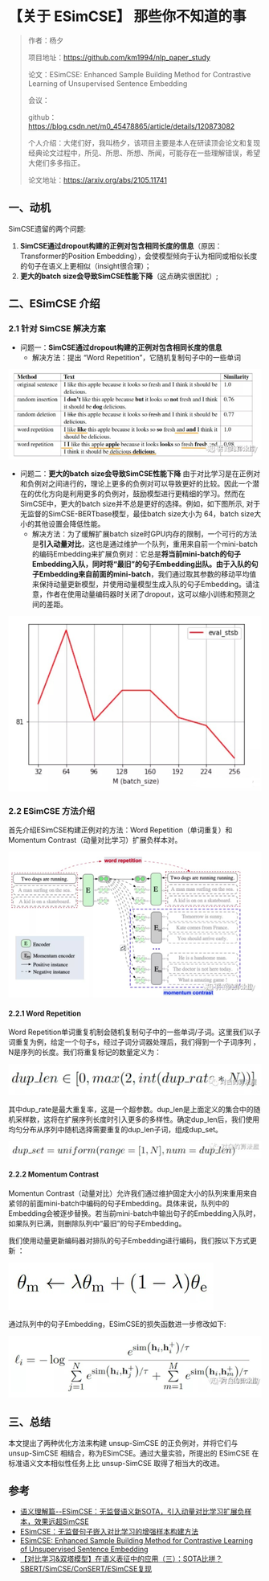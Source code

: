 # 【关于 ESimCSE】 那些你不知道的事

> 作者：杨夕
> 
> 项目地址：https://github.com/km1994/nlp_paper_study
> 
> 论文：ESimCSE: Enhanced Sample Building Method for Contrastive Learning of Unsupervised Sentence Embedding
> 
> 会议：
> 
> github：https://blog.csdn.net/m0_45478865/article/details/120873082
> 
> 个人介绍：大佬们好，我叫杨夕，该项目主要是本人在研读顶会论文和复现经典论文过程中，所见、所思、所想、所闻，可能存在一些理解错误，希望大佬们多多指正。
> 
> 论文地址：https://arxiv.org/abs/2105.11741

## 一、动机

SimCSE遗留的两个问题:

1. **SimCSE通过dropout构建的正例对包含相同长度的信息**（原因：Transformer的Position Embedding），会使模型倾向于认为相同或相似长度的句子在语义上更相似（insight很合理）；
2. **更大的batch size会导致SimCSE性能下降**（这点确实很困扰）;

## 二、ESimCSE 介绍

### 2.1 针对 SimCSE 解决方案

- 问题一：**SimCSE通过dropout构建的正例对包含相同长度的信息**
  - 解决方法：提出 “Word Repetition”，它随机复制句子中的一些单词

![](img/微信截图_20220308112936.png)

- 问题二：**更大的batch size会导致SimCSE性能下降** 由于对比学习是在正例对和负例对之间进行的，理论上更多的负例对可以导致更好的比较。因此一个潜在的优化方向是利用更多的负例对，鼓励模型进行更精细的学习。然而在SimCSE中，更大的batch size并不总是更好的选择。例如，如下图所示, 对于无监督的SimCSE-BERTbase模型，最佳batch size大小为 64，batch size大小的其他设置会降低性能。
  - 解决方法：为了缓解扩展batch size时GPU内存的限制，一个可行的方法是**引入动量对比**，这也是通过维护一个队列，重用来自前一个mini-batch的编码Embedding来扩展负例对：它总是**将当前mini-batch的句子Embedding入队，同时将“最旧”的句子Embedding出队。由于入队的句子Embedding来自前面的mini-batch**，我们通过取其参数的移动平均值来保持动量更新模型，并使用动量模型生成入队的句子Embedding。请注意，作者在使用动量编码器时关闭了dropout，这可以缩小训练和预测之间的差距。

![](img/微信截图_20220308113222.png)

### 2.2 ESimCSE 方法介绍

首先介绍ESimCSE构建正例对的方法：Word Repetition（单词重复）和 Momentum Contrast（动量对比学习）扩展负样本对。

![](img/微信截图_20220308114323.png)

#### 2.2.1 Word Repetition

Word Repetition单词重复机制会随机复制句子中的一些单词/子词。这里我们以子词重复为例，给定一个句子s，经过子词分词器处理后，我们得到一个子词序列 ，N是序列的长度。我们将重复标记的数量定义为：

![](img/微信截图_20220308114509.png)

其中dup_rate是最大重复率，这是一个超参数。dup_len是上面定义的集合中的随机采样数，这将在扩展序列长度时引入更多的多样性。确定dup_len后，我们使用均匀分布从序列中随机选择需要重复的dup_len子词，组成dup_set。

![](img/微信截图_20220308114541.png)

#### 2.2.2 Momentum Contrast

Momentun Contrast（动量对比）允许我们通过维护固定大小的队列来重用来自紧邻的前面mini-batch中编码的句子Embedding。具体来说，队列中的Embedding会被逐步替换。若当前mini-batch中输出句子的Embedding入队时，如果队列已满，则删除队列中“最旧”的句子Embedding。

我们使用动量更新编码器对排队的句子Embedding进行编码，我们按以下方式更新 ：‍‍‍‍‍‍‍‍‍‍‍‍‍‍‍‍‍‍‍‍‍‍‍‍‍‍‍‍‍‍

![](img/微信截图_20220308114656.png)

通过队列中的句子Embedding，ESimCSE的损失函数进一步修改如下:

![](img/微信截图_20220308114729.png)

## 三、总结

本文提出了两种优化方法来构建 unsup-SimCSE 的正负例对，并将它们与 unsup-SimCSE 相结合，称为ESimCSE。通过大量实验，所提出的 ESimCSE 在标准语义文本相似性任务上比 unsup-SimCSE 取得了相当大的改进。



## 参考

- [语义理解篇--ESimCSE：无监督语义新SOTA，引入动量对比学习扩展负样本，效果远超SimCSE](https://zhuanlan.zhihu.com/p/448091624)
- [ESimCSE：无监督句子嵌入对比学习的增强样本构建方法](https://zhuanlan.zhihu.com/p/409124038)
- [ESimCSE: Enhanced Sample Building Method for Contrastive Learning of Unsupervised Sentence Embedding](https://blog.csdn.net/zpp13hao1/article/details/122298240)
- [【对比学习&双塔模型】在语义表征中的应用（三）：SOTA比拼？SBERT/SimCSE/ConSERT/ESimCSE复现](https://zhuanlan.zhihu.com/p/450993543)

